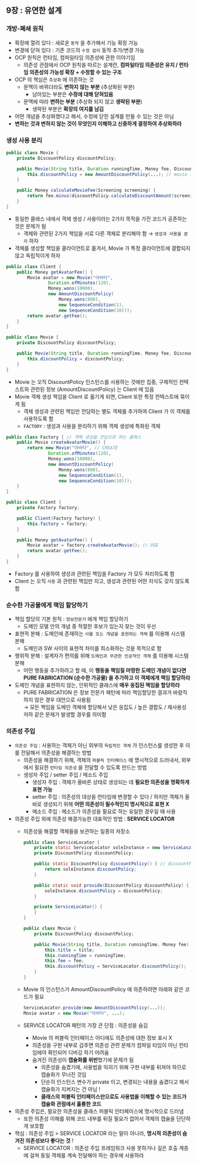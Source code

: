 ## 9장 : 유연한 설계

### 개방-폐쇄 원칙

- 확장에 열려 있다 : 새로운 `동작` 을 추가해서 기능 확장 가능
- 변경에 닫혀 있다 : 기존 코드의 `수정 없이` 동작 추가/변경 가능
- OCP 원칙은 런타임, 컴파일타임 의존성에 관한 이야기임
    - 의존성 관점에서 OCP 원칙을 따르는 설계란, **컴파일타임 의존성은 유지 / 런타임 의존성의 가능성 확장 + 수정할 수 있는 구조**
- OCP 의 핵심은 `추상화` 에 의존하는 것
    - 문맥이 바뀌더라도 **변하지 않는 부분** (추상화된 부분)
        - 남아있는 부분은 **수정에 대해 닫혀있음**
    - 문맥에 따라 **변하는 부분** (추상화 되지 않고 **생략된 부분**)
        - 생략된 부분은 **확장의 여지를 남김**
- 어떤 개념을 추상화했다고 해서, 수정에 닫힌 설계를 만들 수 있는 것은 아님
- **변하는 것과 변하지 않는 것이 무엇인지 이해하고 신중하게 결정하여 추상화하라**

### 생성 사용 분리

```java
public class Movie {
    private DiscountPolicy discountPolicy;

    public Movie(String title, Duration runningTime, Money fee, DiscountPolicy discountPolicy) {
        this.discountPolicy = new AmountDiscountPolicy(...); // movie 가 인스턴스 생성 (CREATE) 
    }

    public Money calculateMovieFee(Screening screening) {
        return fee.minus(discountPolicy.calculateDiscountAmount(screening)); // movie 가 discountPolicy 객체에게 메시지 전송 (USE)
    }
}
```

- 동일한 클래스 내에서 객체 생성 / 사용이라는 2가지 목적을 가진 코드가 공존하는 것은 문제가 됨
    - 객체와 관련된 2가지 책임을 서로 다른 객체로 분리해야 함 → `생성과 사용을 분리` 하자
- 객체를 생성할 책임을 클라이언트로 옮겨서, Movie 가 특정 클라이언트에 결합되지 않고 독립적이게 하자

```java
public class Client {
    public Money getAvatarFee() {
        Movie avatar = new Movie("아바타",
                Duration.ofMinutes(120),
                Money.wons(10000),
                new AmountDiscountPolicy(
                    Money.wons(800),
                    new SequenceCondition(1),
                    new SequenceCondition(10)));
        return avatar.getFee();
    }
}

public class Movie {
    private DiscountPolicy discountPolicy;

    public Movie(String title, Duration runningTime, Money fee, DiscountPolicy discountPolicy) {
        this.discountPolicy = discountPolicy;
    }
}
```

- Movie 는 오직 DiscountPolicy 인스턴스를 사용하는 것에만 집중, 구체적인 컨텍스트와 관련된 정보 (AmountDiscountPolicy) 는 Client 에 있음
- Movie 객체 생성 책임을 Client 로 옮기게 되면, Client 또한 특정 컨텍스트에 묶이게 됨
    - 객체 생성과 관련된 책임만 전담하는 별도 객체를 추가하여 Client 가 이 객체를 사용하도록 함
    - `FACTORY` : 생성과 사용을 분리하기 위해 객체 생성에 특화된 객체

```java
public class Factory { // 객체 생성을 전담으로 하는 클래스
    public Movie createAvatarMovie() {
        return new Movie("아바타", // CREATE
                Duration.ofMinutes(120),
                Money.wons(10000),
                new AmountDiscountPolicy(
                    Money.wons(800),
                    new SequenceCondition(1),
                    new SequenceCondition(10)));
    }
}

public class Client {
    private Factory factory;

    public Client(Factory factory) {
        this.factory = factory;
    }

    public Money getAvatarFee() {
        Movie avatar = factory.createAvatarMovie(); // USE
        return avatar.getFee();
    }
}
```

- Factory 를 사용하여 생성과 관련된 책임을 Factory 가 모두 처리하도록 함
- Client 는 오직 `사용` 과 관련된 책임만 지고, 생성과 관련된 어떤 지식도 갖지 않도록 함

### 순수한 가공물에게 책임 할당하기

- 책임 할당의 기본 원칙 : `정보전문가` 에게 책임 할당하기
    - 도메인 모델 안의 개념 중 적절한 후보가 있는지 찾는 것이 우선
- 표현적 분해 : 도메인에 존재하는 `사물 또는 개념을 표현하는 객체` 를 이용해 시스템 분해
    - 도메인과 SW 사이의 표현적 차이를 최소화하는 것을 목적으로 함
- 행위적 분해 : 설계자가 편의를 위해 `도메인과 무관한 인공적인 객체` 를 이용해 시스템 분해
    - 어떤 행동을 추가하려고 할 때, 이 **행동을 책임질 마땅한 도메인 개념이 없다면 PURE FABRICATION (순수한 가공물) 을 추가하고 이 객체에게 책임 할당하라**
- 도메인 개념을 표현하지 않는, 인위적인 클래스에 **매우 응집된 책임을 할당하라**
    - PURE FABRICATION 은 정보 전문가 패턴에 따라 책임할당한 결과가 바람직하지 않은 경우 대안으로 사용됨 <br>
        → 모든 책임을 도메인 객체에 할당해서 낮은 응집도 / 높은 결합도 / 재사용성 저하 같은 문제가 발생할 경우를 의미함

### 의존성 주입

- `의존성 주입` : 사용하는 객체가 아닌 외부의 `독립적인 객체` 가 인스턴스를 생성한 후 이를 전달해서 의존성을 해결하는 방법
    - 의존성을 해결하기 위해, 객체의 `퍼블릭 인터페이스` 에 명시적으로 드러내서, 외부에서 필요한 `런타임 의존성` 을 전달할 수 있도록 만드는 방법
    - 생성자 주입 / setter 주입 / 메소드 주입
        - 생성자 주입 : 객체가 올바른 상태로 생성되는 데 **필요한 의존성을 명확하게 표현 가능**
        - setter 주입 : 의존성의 대상을 런타임에 변경할 수 있다 / 하지만 객체가 올바로 생성되기 위해 **어떤 의존성이 필수적인지 명시적으로 표현 X**
        - 메소드 주입 : 메소드가 의존성을 필요로 하는 유일한 경우일 때 사용
- 의존성 주입 외에 의존성 해결가능한 대표적인 방법 : **SERVICE LOCATOR**
    - 의존성을 해결할 객체들을 보관하는 일종의 저장소
        
        ```java
        public class ServiceLocator {
            private static ServiceLocator soleInstance = new ServiceLocator();
            private DiscountPolicy discountPolicy;
        
            public static DiscountPolicy discountPolicy() { // discountPolicy 객체를 반환할 수 있는 메소드 구현
                return soleInstance.discountPolicy;
            }
        
            public static void provide(DiscountPolicy discountPolicy) { // discountPolicy 객체를 등록할 수 있는 메소드 구현
                soleInstance.discountPolicy = discountPolicy;
            }
        
            private ServiceLocator() {
            }
        }
        ```
        
        ```java
        public class Movie {
            private DiscountPolicy discountPolicy;
        
            public Movie(String title, Duration runningTime, Money fee) {
                this.title = title;
                this.runningTime = runningTime;
                this.fee = fee;
                this.discountPolicy = ServiceLocator.discountPolicy();
            }
        }
        ```
        
    - Movie 의 인스턴스가 AmountDiscountPolicy 에 의존하려면 아래와 같은 코드가 필요
        
        ```java
        ServiceLocator.provide(new AmountDiscountPolicy(...));
        Movie avatar = new Movie("아바타", ...);
        ```
        
    - SERVICE LOCATOR 패턴의 가장 큰 단점 : 의존성을 숨김
        - Movie 의 퍼블릭 인터페이스 어디에도 의존성에 대한 정보 표시 X
        - 의존성을 구현 내부로 감추면 의존성 관련 문제가 컴파일 타임이 아닌 런타임에야 확인되어 디버깅 하기 어려움
        - 숨겨진 의존성이 **캡슐화를 위반**했기에 문제가 됨
            - 의존성을 숨겼기에, 사용법을 익히기 위해 구현 내부를 뒤져야 하므로 캡슐화가 무너진 것임
            - 단순히 인스턴스 변수가 private 이고, 변경되는 내용을 숨겼다고 해서 캡슐화가 지켜지는 건 아님 !
            - **클래스의 퍼블릭 인터페이스만으로도 사용법을 이해할 수 있는 코드가 캡슐화 관점에서 훌륭한 코드**  
- 의존성 주입은, 필요한 의존성을 클래스 퍼블릭 인터페이스에 명시적으로 드러냄
    - 또한 의존성 이해를 위해 코드 내부를 뒤질 필요가 없어서 객체의 캡슐을 단단하게 보호함
- 핵심 : 의존성 주입 > SERVICE LOCATOR 라는 말이 아니라, **명시적 의존성이 숨겨진 의존성보다 좋다는 것** !
    - SERVICE LOCATOR : 의존성 주입 프레임워크 사용 못하거나  깊은 호출 계층에 걸쳐 동일 객체를 계속 전달해야 하는 경우에 사용하라
